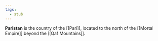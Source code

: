 ```yaml
---
tags:
  - stub
---
```

**Paristan** is the country of the [[Pari]], located to the north of the [[Mortal Empire]] beyond the [[Qaf Mountains]].